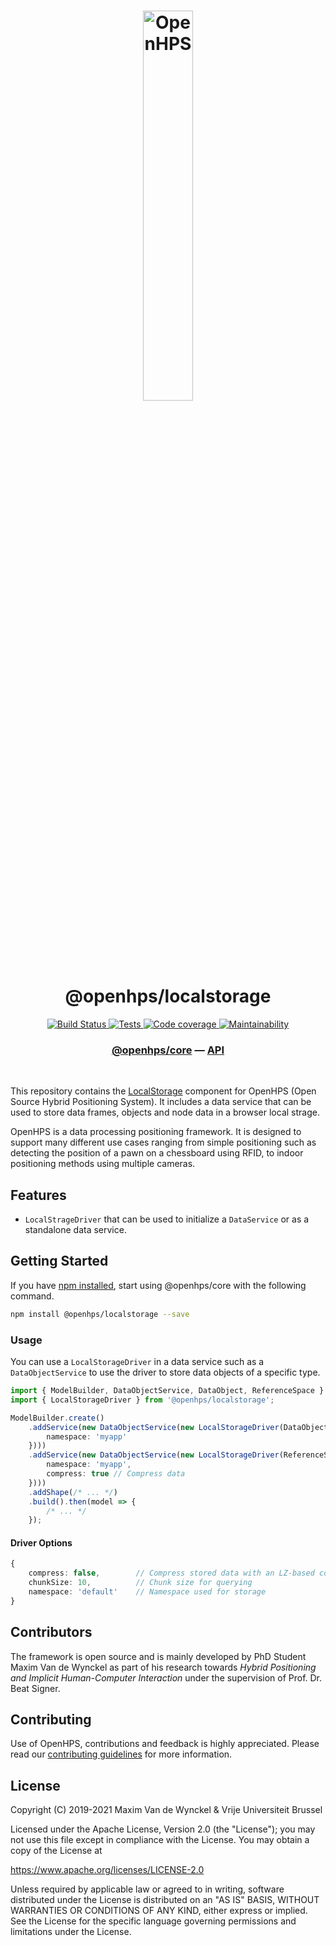 <h1 align="center">
  <img alt="OpenHPS" src="https://openhps.org/images/logo_text-512.png" width="40%" /><br />
  @openhps/localstorage
</h1>
<p align="center">
    <a href="https://ci.mvdw-software.com/job/openhps-localstorage/" target="_blank">
        <img alt="Build Status" src="https://ci.mvdw-software.com/job/openhps-localstorage/job/dev/badge/icon">
    </a>
    <a href="https://ci.mvdw-software.com/view/OpenHPS/job/openhps-localstorage/job/dev/lastCompletedBuild/testReport" target="_blank">
        <img alt="Tests" src="https://img.shields.io/jenkins/tests?compact_message&jobUrl=https%3A%2F%2Fci.mvdw-software.com%2Fview%2FOpenHPS%2Fjob%2Fopenhps-localstorage%2Fjob%2Fdev">
    </a>
    <a href="https://ci.mvdw-software.com/view/OpenHPS/job/openhps-localstorage/job/dev/lastCompletedBuild/cobertura/" target="_blank">
        <img alt="Code coverage" src="https://img.shields.io/jenkins/coverage/cobertura?jobUrl=https%3A%2F%2Fci.mvdw-software.com%2Fview%2FOpenHPS%2Fjob%2Fopenhps-localstorage%2Fjob%2Fdev%2F">
    </a>
    <a href="https://codeclimate.com/github/OpenHPS/openhps-localstorage/" target="_blank">
        <img alt="Maintainability" src="https://img.shields.io/codeclimate/maintainability/OpenHPS/openhps-localstorage">
    </a>
</p>

<h3 align="center">
    <a href="https://github.com/OpenHPS/openhps-core">@openhps/core</a> &mdash; <a href="https://openhps.org/docs/localstorage">API</a>
</h3>

<br />

This repository contains the [LocalStorage](https://developer.mozilla.org/en-US/docs/Web/API/Window/localStorage) component for OpenHPS (Open Source Hybrid Positioning System). It includes a data service that can be used to store data frames, objects and node data in a browser local strage.

OpenHPS is a data processing positioning framework. It is designed to support many different use cases ranging from simple positioning such as detecting the position of a pawn on a chessboard using RFID, to indoor positioning methods using multiple cameras.

## Features
- ```LocalStrageDriver``` that can be used to initialize a ```DataService``` or as a standalone data service.

## Getting Started
If you have [npm installed](https://www.npmjs.com/get-npm), start using @openhps/core with the following command.
```bash
npm install @openhps/localstorage --save
```

### Usage
You can use a ```LocalStorageDriver``` in a data service such as a ```DataObjectService``` to
use the driver to store data objects of a specific type.

```typescript
import { ModelBuilder, DataObjectService, DataObject, ReferenceSpace } from '@openhps/core';
import { LocalStorageDriver } from '@openhps/localstorage';

ModelBuilder.create()
    .addService(new DataObjectService(new LocalStorageDriver(DataObject, {
        namespace: 'myapp'
    })))
    .addService(new DataObjectService(new LocalStorageDriver(ReferenceSpace, {
        namespace: 'myapp',
        compress: true // Compress data
    })))
    .addShape(/* ... */)
    .build().then(model => {
        /* ... */
    });
```

#### Driver Options
```typescript
{
    compress: false,        // Compress stored data with an LZ-based compression
    chunkSize: 10,          // Chunk size for querying
    namespace: 'default'    // Namespace used for storage
}
```

## Contributors
The framework is open source and is mainly developed by PhD Student Maxim Van de Wynckel as part of his research towards *Hybrid Positioning and Implicit Human-Computer Interaction* under the supervision of Prof. Dr. Beat Signer.

## Contributing
Use of OpenHPS, contributions and feedback is highly appreciated. Please read our [contributing guidelines](CONTRIBUTING.md) for more information.

## License
Copyright (C) 2019-2021 Maxim Van de Wynckel & Vrije Universiteit Brussel

Licensed under the Apache License, Version 2.0 (the "License"); you may not use this file except in compliance with the License. You may obtain a copy of the License at

https://www.apache.org/licenses/LICENSE-2.0

Unless required by applicable law or agreed to in writing, software distributed under the License is distributed on an "AS IS" BASIS, WITHOUT WARRANTIES OR CONDITIONS OF ANY KIND, either express or implied. See the License for the specific language governing permissions and limitations under the License.